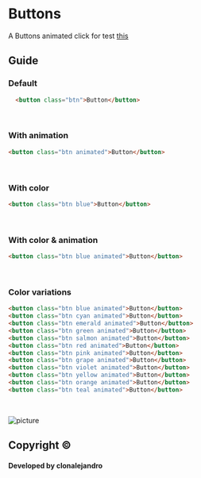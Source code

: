 # Buttons
A Buttons animated click for test <a href="https://malextrap.github.io/Buttons/src/">this</a>
<br>

## Guide

### Default
```html
  <button class="btn">Button</button>
```
<br>

### With animation
```html
<button class="btn animated">Button</button>
```
<br>

### With color
```html
<button class="btn blue">Button</button>
```
<br>

### With color & animation
```html
<button class="btn blue animated">Button</button>
```
<br>

### Color variations
```html
<button class="btn blue animated">Button</button>
<button class="btn cyan animated">Button</button>
<button class="btn emerald animated">Button</button>
<button class="btn green animated">Button</button>
<button class="btn salmon animated">Button</button>
<button class="btn red animated">Button</button>
<button class="btn pink animated">Button</button>
<button class="btn grape animated">Button</button>
<button class="btn violet animated">Button</button>
<button class="btn yellow animated">Button</button>
<button class="btn orange animated">Button</button>
<button class="btn teal animated">Button</button>
```
<br>


![picture](https://i.imgur.com/1mIWzya.png)


## Copyright ©
#### Developed by clonalejandro
         
